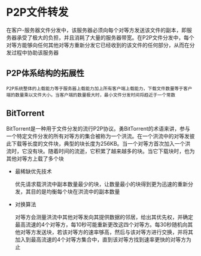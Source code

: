 # P2P文件转发

在客户-服务器文件分发中，该服务器必须向每个对等方发送该文件的副本，即服务器承受了极大的负担，并且消耗了大量的服务器带宽。在P2P文件分发中，每个对等方能够向任何其他对等方重新分发它已经收到的该文件的任何部分，从而在分发过程中协助该服务器

## P2P体系结构的拓展性

	P2P系统整体的上载能力等于服务器上载能力加上所有客户端上载能力，下载文件数量等于客户端的数量乘以文件大小。当客户端的数量极大时，最小文件分发时间将趋近于一个常数

## BitTorrent

BitTorrent是一种用于文件分发的流行P2P协议。勇BitTorrent的术语来讲，参与一个特定文件分发的所有对等方的集合被称为一个洪流。在一个洪流中的对等发彼此下载等长度的文件块，典型的块长度为256KB。当一个对等方首次加入一个洪流时，它没有块。随着时间的流逝，它积累了越来越多的块。当它下载块时，也为其他对等方上载了多个块

- 最稀缺优先技术

	优先请求载洪流中副本数量最少的块，让数量最小的块得到更为迅速的重新分发，其目的是均衡每个块在洪流中的副本数量

- 对换算法

	对等方会测量洪流中其他对等发向其提供数据的邻居，给出其优先权，并确定最高流速的4个对等方，每10秒可能重新更改这四个对等方。每30秒随机向其他对等方发送块，若该对等方的速率够高，然后与该对等方进行交换，并将其加入到最高流速的4个对等方集合中，直到该对等方找到速率更快的对等方为止